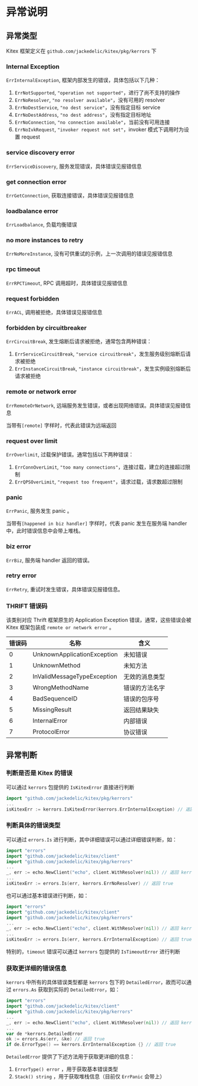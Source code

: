 # 异常说明

## 异常类型

Kitex 框架定义在 `github.com/jackedelic/kitex/pkg/kerrors` 下

### Internal Exception

`ErrInternalException`, 框架内部发生的错误，具体包括以下几种：

1. `ErrNotSupported`, `"operation not supported"`，进行了尚不支持的操作
2. `ErrNoResolver`, `"no resolver available"`，没有可用的 resolver
3. `ErrNoDestService`, `"no dest service"`，没有指定目标 service
4. `ErrNoDestAddress`, `"no dest address"`，没有指定目标地址
5. `ErrNoConnection`, `"no connection available"`，当前没有可用连接
6. `ErrNoIvkRequest`, `"invoker request not set"`，invoker 模式下调用时为设置 request

### service discovery error

`ErrServiceDiscovery`, 服务发现错误，具体错误见报错信息

### get connection error

`ErrGetConnection`, 获取连接错误，具体错误见报错信息

### loadbalance error

`ErrLoadbalance`, 负载均衡错误

### no more instances to retry

`ErrNoMoreInstance`, 没有可供重试的示例，上一次调用的错误见报错信息

### rpc timeout

`ErrRPCTimeout`, RPC 调用超时，具体错误见报错信息

### request forbidden

`ErrACL`, 调用被拒绝，具体错误见报错信息

### forbidden by circuitbreaker

`ErrCircuitBreak`, 发生熔断后请求被拒绝，通常包含两种错误：

1. `ErrServiceCircuitBreak`, `"service circuitbreak"`，发生服务级别熔断后请求被拒绝
2. `ErrInstanceCircuitBreak`, `"instance circuitbreak"`，发生实例级别熔断后请求被拒绝

### remote or network error

`ErrRemoteOrNetwork`, 远端服务发生错误，或者出现网络错误。具体错误见报错信息

当带有`[remote]` 字样时，代表此错误为远端返回

### request over limit

`ErrOverlimit`, 过载保护错误。通常包括以下两种错误：

1. `ErrConnOverLimit`, `"too many connections"`，连接过载，建立的连接超过限制
2. `ErrQPSOverLimit`, `"request too frequent"`，请求过载，请求数超过限制

### panic

`ErrPanic`, 服务发生 panic 。

当带有`[happened in biz handler]` 字样时，代表 panic 发生在服务端 handler 中，此时错误信息中会带上堆栈。

### biz error

`ErrBiz`, 服务端 handler 返回的错误。

### retry error

`ErrRetry`, 重试时发生错误，具体错误见报错信息。

### THRIFT 错误码 

该类别对应 Thrift 框架原生的 Application Exception 错误，通常，这些错误会被 Kitex 框架包装成 `remote or network error` 。

| 错误码 | 名称                        | 含义           |
| ------ | --------------------------- | -------------- |
| 0      | UnknownApplicationException | 未知错误       |
| 1      | UnknownMethod               | 未知方法       |
| 2      | InValidMessageTypeException | 无效的消息类型 |
| 3      | WrongMethodName             | 错误的方法名字 |
| 4      | BadSequenceID               | 错误的包序号   |
| 5      | MissingResult               | 返回结果缺失   |
| 6      | InternalError               | 内部错误       |
| 7      | ProtocolError               | 协议错误       |

## 异常判断

### 判断是否是 Kitex 的错误

可以通过 `kerrors` 包提供的 `IsKitexError` 直接进行判断

```go
import "github.com/jackedelic/kitex/pkg/kerrors"
...
isKitexErr := kerrors.IsKitexError(kerrors.ErrInternalException) // 返回 true
```

### 判断具体的错误类型

可以通过 `errors.Is` 进行判断，其中详细错误可以通过详细错误判断，如：

```go
import "errors"
import "github.com/jackedelic/kitex/client"
import "github.com/jackedelic/kitex/pkg/kerrors"
...
_, err := echo.NewClient("echo", client.WithResolver(nil)) // 返回 kerrors.ErrNoResolver
...
isKitexErr := errors.Is(err, kerrors.ErrNoResolver) // 返回 true
```

也可以通过基本错误进行判断，如：

```go
import "errors"
import "github.com/jackedelic/kitex/client"
import "github.com/jackedelic/kitex/pkg/kerrors"
...
_, err := echo.NewClient("echo", client.WithResolver(nil)) // 返回 kerrors.ErrNoResolver
...
isKitexErr := errors.Is(err, kerrors.ErrInternalException) // 返回 true
```

特别的，`timeout` 错误可以通过 `kerrors` 包提供的 `IsTimeoutError` 进行判断

### 获取更详细的错误信息

`kerrors` 中所有的具体错误类型都是 `kerrors` 包下的 `DetailedError`，故而可以通过 `errors.As` 获取到实际的 `DetailedError`，如：

```go
import "errors"
import "github.com/jackedelic/kitex/client"
import "github.com/jackedelic/kitex/pkg/kerrors"
...
_, err := echo.NewClient("echo", client.WithResolver(nil)) // 返回 kerrors.ErrNoResolver
...
var de *kerrors.DetailedError
ok := errors.As(err, &ke) // 返回 true
if de.ErrorType() == kerrors.ErrInternalException {} // 返回 true
```

`DetailedError` 提供了下述方法用于获取更详细的信息：
1. `ErrorType() error` ，用于获取基本错误类型
2. `Stack() string` ，用于获取堆栈信息（目前仅 `ErrPanic` 会带上）